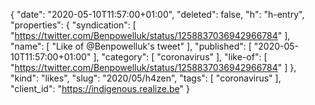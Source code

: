 {
  "date": "2020-05-10T11:57:00+01:00",
  "deleted": false,
  "h": "h-entry",
  "properties": {
    "syndication": [
      "https://twitter.com/Benpowelluk/status/1258837036942966784"
    ],
    "name": [
      "Like of @Benpowelluk's tweet"
    ],
    "published": [
      "2020-05-10T11:57:00+01:00"
    ],
    "category": [
      "coronavirus"
    ],
    "like-of": [
      "https://twitter.com/Benpowelluk/status/1258837036942966784"
    ]
  },
  "kind": "likes",
  "slug": "2020/05/h4zen",
  "tags": [
    "coronavirus"
  ],
  "client_id": "https://indigenous.realize.be"
}
